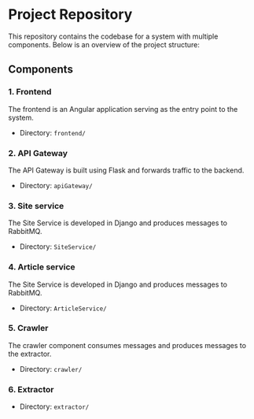 # Project Repository

This repository contains the codebase for a system with multiple components. Below is an overview of the project structure:

## Components

### 1. Frontend

The frontend is an Angular application serving as the entry point to the system.

- Directory: `frontend/`

### 2. API Gateway

The API Gateway is built using Flask and forwards traffic to the backend.

- Directory: `apiGateway/`

### 3. Site service

The Site Service is developed in Django and produces messages to RabbitMQ.

- Directory: `SiteService/`

### 4. Article service

The Site Service is developed in Django and produces messages to RabbitMQ.

- Directory: `ArticleService/`

### 5. Crawler

The crawler component consumes messages and produces messages to the extractor.

- Directory: `crawler/`

### 6. Extractor

- Directory: `extractor/`


